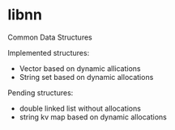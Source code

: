 # libnn

Common Data Structures

Implemented structures:

  * Vector based on dynamic allications
  * String set based on dynamic allocations

Pending structures:

  * double linked list without allocations
  * string kv map based on dynamic allocations
